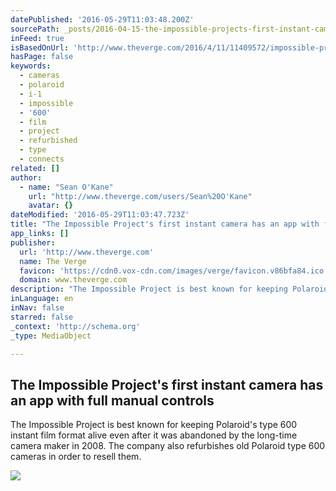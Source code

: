 ```yaml
---
datePublished: '2016-05-29T11:03:48.200Z'
sourcePath: _posts/2016-04-15-the-impossible-projects-first-instant-camera-has-an-app-wit.md
inFeed: true
isBasedOnUrl: 'http://www.theverge.com/2016/4/11/11409572/impossible-project-instant-camera-app-polaroid-format'
hasPage: false
keywords:
  - cameras
  - polaroid
  - i-1
  - impossible
  - '600'
  - film
  - project
  - refurbished
  - type
  - connects
related: []
author:
  - name: "Sean O'Kane"
    url: "http://www.theverge.com/users/Sean%20O'Kane"
    avatar: {}
dateModified: '2016-05-29T11:03:47.723Z'
title: "The Impossible Project's first instant camera has an app with full manual controls"
app_links: []
publisher:
  url: 'http://www.theverge.com'
  name: The Verge
  favicon: 'https://cdn0.vox-cdn.com/images/verge/favicon.v86bfa84.ico'
  domain: www.theverge.com
description: "The Impossible Project is best known for keeping Polaroid's type 600 instant film format alive even after it was abandoned by the long-time camera maker in 2008. The company also refurbishes old Polaroid type 600 cameras in order to resell them."
inLanguage: en
inNav: false
starred: false
_context: 'http://schema.org'
_type: MediaObject

---
```

<article style=""><h1>The Impossible Project's first instant camera has an app with full manual controls</h1><p>The Impossible Project is best known for keeping Polaroid's type 600 instant film format alive even after it was abandoned by the long-time camera maker in 2008. The company also refurbishes old Polaroid type 600 cameras in order to resell them.</p><img src="https://cdn0.vox-cdn.com/thumbor/U0hA2a0str8xBaegPJOY9tGEPXE=/cdn0.vox-cdn.com/uploads/chorus_asset/file/6320347/Screen_Shot_2016-04-11_at_2.37.21_PM.0.png" /></article>